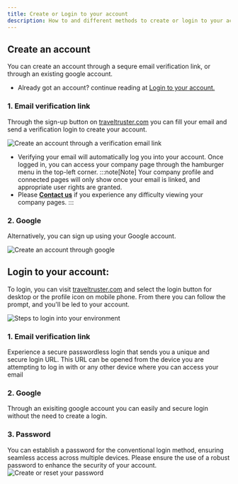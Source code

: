 ```yaml
---
title: Create or Login to your account
description: How to and different methods to create or login to your account
---
```


## Create an account

You can create an account through a sequre email verification link, or through an existing google account. 

- Already got an account? continue reading at [Login to your account.](/user_manual/login/#login-to-your-account)

### 1. Email verification link
Through the sign-up button on [traveltruster.com](https://www.traveltruster.com/?modal=account&flow=signup) you can fill your email and send a verification login to create your account. 

![Create an account through a verification email link](/images/Create_an_account.jpg)

- Verifying your email will automatically log you into your account. Once logged in, you can access your company page through the hamburger menu in the top-left corner.
:::note[Note]
Your company profile and connected pages will only show once your email is linked, and appropriate user rights are granted.
- Please [**Contact us**](mailto:info@traveltruster.com?subject=Issues%20viewing%20my%20company%20page)  if you experience any difficulty viewing your company pages.
:::

### 2. Google 
Alternatively, you can sign up using your Google account.

![Create an account through google](/images/Create_an_account2.jpg)

## Login to your account:

To login, you can visit [traveltruster.com](https://www.traveltruster.com/?modal=account&flow=signin) and select the login button for desktop or the profile icon on mobile phone.
From there you can follow the prompt, and you'll be led to your account. 

![Steps to login into your environment](/images/login_steps1.jpg)

### 1. Email verification link
Experience a secure passwordless login that sends you a unique and secure login URL. This URL can be opened from the device you are attempting to log in with or any other device where you can access your email

### 2. Google 
Through an exisiting google account you can easily and secure login without the need to create a login.

### 3. Password 
You can establish a password for the conventional login method, ensuring seamless access across multiple devices. Please ensure the use of a robust password to enhance the security of your account.
![Create or reset your password](/images/reset_password.jpg)






